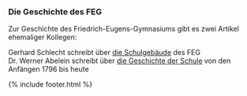 ---
---

### Die Geschichte des FEG

Zur Geschichte des Friedrich-Eugens-Gymnasiums gibt es zwei Artikel ehemaliger Kollegen:

Gerhard Schlecht schreibt über <a href="javascript:ajaxload('Portrait', 'Geschichte_des_FEG/1');"><i class="fa fa-external-link"></i> die Schulgebäude</a> des FEG<br />
Dr. Werner Abelein schreibt über 
<a href="javascript:ajaxload('Portrait', 'Geschichte_des_FEG/2');"><i class="fa fa-external-link"></i> die Geschichte der Schule</a> von den Anfängen 1796 bis heute

<script type="text/javascript">
  $('#sidebar').load('/static/sidebar/Portrait_Geschichte_des_FEG.html');
</script>

{% include footer.html %}
